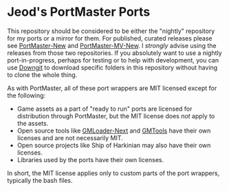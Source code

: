 # Jeod's PortMaster Ports

This repository should be considered to be either the "nightly" repository for my ports or a mirror for them. For published, curated releases please see [PortMaster-New](https://github.com/PortsMaster/PortMaster-New) and [PortMaster-MV-New](https://github.com/PortsMaster-MV/PortMaster-MV-New). I *strongly* advise using the releases from those two repositories. If you absolutely want to use a nightly port-in-progress, perhaps for testing or to help with development, you can use [Downgit](https://downgit.github.io/#/home) to download specific folders in this repository without having to clone the whole thing.

As with PortMaster, all of these port wrappers are MIT licensed except for the following:

- Game assets as a part of "ready to run" ports are licensed for distribution through PortMaster, but the MIT license does *not* apply to the assets.
- Open source tools like [GMLoader-Next](https://github.com/PortsMaster/gmloader-next?tab=readme-ov-file) and [GMTools](https://github.com/cdeletre/gmtools) have their own licenses and are not necessarily MIT.
- Open source projects like Ship of Harkinian may also have their own licenses.
- Libraries used by the ports have their own licenses.

In short, the MIT license applies only to custom parts of the port wrappers, typically the bash files.